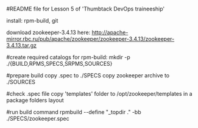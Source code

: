 #README file for Lesson 5 of 'Thumbtack DevOps traineeship'

install: rpm-build, git

download zookeeper-3.4.13 here: http://apache-mirror.rbc.ru/pub/apache/zookeeper/zookeeper-3.4.13/zookeeper-3.4.13.tar.gz

#create required catalogs for rpm-build:
mkdir -p ./{BUILD,RPMS,SPECS,SRPMS,SOURCES}

#prepare build
copy .spec to ./SPECS
copy zookeeper archive to ./SOURCES

#check .spec file
copy 'templates' folder to /opt/zookeeper/templates in a package folders layout

#run build command
rpmbuild --define "_topdir ." -bb ./SPECS/zookeeper.spec
